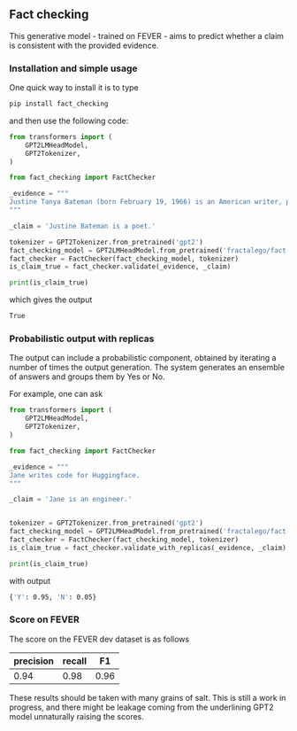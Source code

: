 ## Fact checking

This generative model - trained on FEVER - aims to predict whether a claim is consistent with the provided evidence.


### Installation and simple usage
One quick way to install it is to type

```bash
pip install fact_checking
```

and then use the following code:

```python
from transformers import (
    GPT2LMHeadModel,
    GPT2Tokenizer,
)

from fact_checking import FactChecker

_evidence = """
Justine Tanya Bateman (born February 19, 1966) is an American writer, producer, and actress . She is best known for her regular role as Mallory Keaton on the sitcom Family Ties (1982 -- 1989). Until recently, Bateman ran a production and consulting company, SECTION 5 . In the fall of 2012, she started studying computer science at UCLA.
"""

_claim = 'Justine Bateman is a poet.'

tokenizer = GPT2Tokenizer.from_pretrained('gpt2')
fact_checking_model = GPT2LMHeadModel.from_pretrained('fractalego/fact-checking')
fact_checker = FactChecker(fact_checking_model, tokenizer)
is_claim_true = fact_checker.validate(_evidence, _claim)

print(is_claim_true)
```

which gives the output

```bash
True
```

### Probabilistic output with replicas
The output can include a probabilistic component, obtained by iterating a number of times the output generation.
The system generates an ensemble of answers and groups them by Yes or No.

For example, one can ask
```python
from transformers import (
    GPT2LMHeadModel,
    GPT2Tokenizer,
)

from fact_checking import FactChecker

_evidence = """
Jane writes code for Huggingface.
"""

_claim = 'Jane is an engineer.'


tokenizer = GPT2Tokenizer.from_pretrained('gpt2')
fact_checking_model = GPT2LMHeadModel.from_pretrained('fractalego/fact-checking')
fact_checker = FactChecker(fact_checking_model, tokenizer)
is_claim_true = fact_checker.validate_with_replicas(_evidence, _claim)

print(is_claim_true)

```

with output
```bash
{'Y': 0.95, 'N': 0.05}
```


### Score on FEVER

The score on the FEVER dev dataset is as follows

| precision | recall | F1|
| --- | --- | --- |
|0.94|0.98|0.96|

These results should be taken with many grains of salt. This is still a work in progress, 
and there might be leakage coming from the underlining GPT2 model unnaturally raising the scores.

 